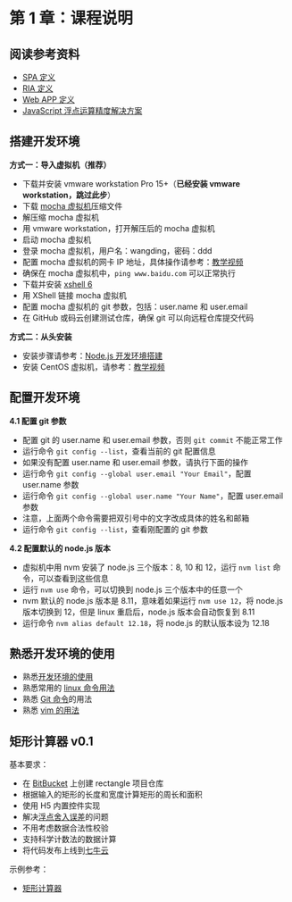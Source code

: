 # 第 1 章：课程说明

## 阅读参考资料

- [SPA 定义](https://baike.baidu.com/item/SPA/17536313#viewPageContent)
- [RIA 定义](https://baike.baidu.com/item/RIA%E6%8A%80%E6%9C%AF/4601040?fr=aladdin)
- [Web APP 定义](https://baike.baidu.com/item/web%20app)
- [JavaScript 浮点运算精度解决方案](https://segmentfault.com/a/1190000013431163)

## 搭建开发环境

**方式一：导入虚拟机（推荐）**

- 下载并安装 vmware workstation Pro 15+（**已经安装 vmware workstation，跳过此步**）
- 下载 [mocha 虚拟机](http://pan.baidu.com/s/1o8a3E3o)压缩文件
- 解压缩 mocha 虚拟机
- 用 vmware workstation，打开解压后的 mocha 虚拟机
- 启动 mocha 虚拟机
- 登录 mocha 虚拟机，用户名：wangding，密码：ddd
- 配置 mocha 虚拟机的网卡 IP 地址，具体操作请参考：[教学视频](https://www.bilibili.com/video/bv1iy4y1y7hm)
- 确保在 mocha 虚拟机中，`ping www.baidu.com` 可以正常执行
- 下载并安装 [xshell 6](https://www.netsarang.com/zh/free-for-home-school/)
- 用 XShell 链接 mocha 虚拟机
- 配置 mocha 虚拟机的 git 参数，包括：user.name 和 user.email
- 在 GitHub 或码云创建测试仓库，确保 git 可以向远程仓库提交代码

**方式二：从头安装**

- 安装步骤请参考：[Node.js 开发环境搭建](setup-dev-env.html)
- 安装 CentOS 虚拟机，请参考：[教学视频](https://www.bilibili.com/video/BV1Bw411o712?p=2)

## 配置开发环境

**4.1 配置 git 参数**

- 配置 git 的 user.name 和 user.email 参数，否则 `git commit` 不能正常工作
- 运行命令 `git config --list`，查看当前的 git 配置信息
- 如果没有配置 user.name 和 user.email 参数，请执行下面的操作
- 运行命令 `git config --global user.email "Your Email"`，配置 user.name 参数
- 运行命令 `git config --global user.name "Your Name"`，配置 user.email 参数
- 注意，上面两个命令需要把双引号中的文字改成具体的姓名和邮箱
- 运行命令 `git config --list`，查看刚配置的 git 参数

**4.2 配置默认的 node.js 版本**

- 虚拟机中用 nvm 安装了 node.js 三个版本：8, 10 和 12，运行 `nvm list` 命令，可以查看到这些信息
- 运行 `nvm use` 命令，可以切换到 node.js 三个版本中的任意一个
- nvm 默认的 node.js 版本是 8.11，意味着如果运行 `nvm use 12`，将 node.js 版本切换到 12，但是 linux 重启后，node.js 版本会自动恢复到 8.11
- 运行命令 `nvm alias default 12.18`，将 node.js 的默认版本设为 12.18

## 熟悉开发环境的使用

- 熟悉[开发环境的使用](http://nodejs.wangding.co/env-manual.html)
- 熟悉常用的 [linux 命令用法](http://note.wangding.co/linux/centos.html)
- 熟悉 [Git 命令](http://note.wangding.co/office/git.html)的用法
- 熟悉 [vim 的用法](http://note.wangding.co/office/vim.html)

## 矩形计算器 v0.1

基本要求：
- 在 [BitBucket](https://bitbucket.org/) 上创建 rectangle 项目仓库
- 根据输入的矩形的长度和宽度计算矩形的周长和面积
- 使用 H5 内置控件实现
- 解决[浮点舍入误差](https://segmentfault.com/a/1190000013431163)的问题
- 不用考虑数据合法性校验
- 支持科学计数法的数据计算
- 将代码发布上线到[七牛云](https://www.qiniu.com/)

示例参考：
- [矩形计算器](http://rectangle.wangding.co/)
